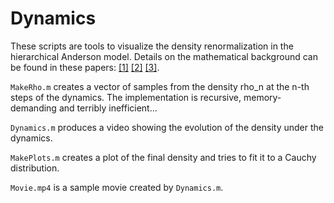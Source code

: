 # Dynamics

These scripts are tools to visualize the density renormalization in the hierarchical Anderson model. Details on the mathematical background can be found in these papers: [[1]](https://arxiv.org/abs/1303.2012) [[2]](https://arxiv.org/abs/1311.0780) [[3]](https://arxiv.org/abs/1608.01602).

`MakeRho.m` creates a vector of samples from the density rho_n at the n-th steps of the dynamics. The implementation is recursive, memory-demanding and terribly inefficient...

`Dynamics.m` produces a video showing the evolution of the density under the dynamics.

`MakePlots.m` creates a plot of the final density and tries to fit it to a Cauchy distribution.

`Movie.mp4` is a sample movie created by `Dynamics.m`.
